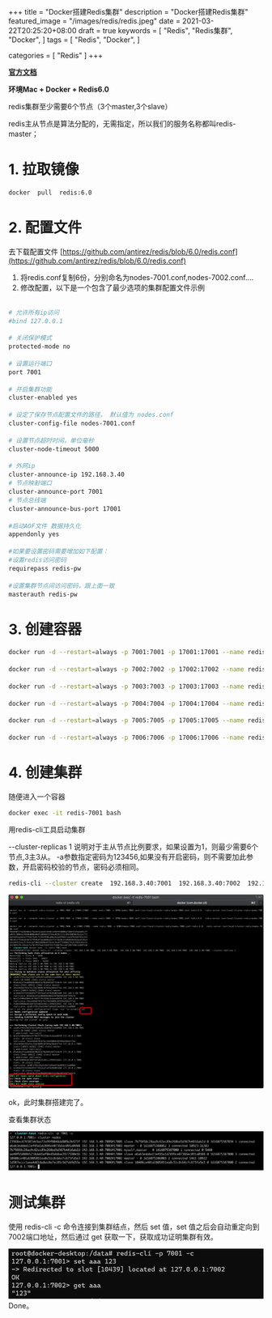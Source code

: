 +++
title = "Docker搭建Redis集群"
description = "Docker搭建Redis集群"
featured_image = "/images/redis/redis.jpeg"
date =  2021-03-22T20:25:20+08:00
draft = true
keywords =  [
    "Redis",
    "Redis集群",
    "Docker",
]
tags =  [
    "Redis",
    "Docker",
]

categories = [
    "Redis"
]
+++

[**官方文档**](http://redisdoc.com/topic/cluster-tutorial.html)

**环境Mac + Docker + Redis6.0**

redis集群至少需要6个节点（3个master,3个slave）

redis主从节点是算法分配的，无需指定，所以我们的服务名称都叫redis-master；

# 1. 拉取镜像

```bash
docker  pull  redis:6.0
```

# 2. 配置文件

去下载配置文件  [https://github.com/antirez/redis/blob/6.0/redis.conf](https://github.com/antirez/redis/blob/6.0/redis.conf)

1. 将redis.conf复制6份，分别命名为nodes-7001.conf,nodes-7002.conf....
2. 修改配置，以下是一个包含了最少选项的集群配置文件示例

```bash

# 允许所有ip访问
#bind 127.0.0.1

# 关闭保护模式
protected-mode no

# 设置运行端口
port 7001

# 开启集群功能
cluster-enabled yes

# 设定了保存节点配置文件的路径， 默认值为 nodes.conf
cluster-config-file nodes-7001.conf

# 设置节点超时时间，单位毫秒
cluster-node-timeout 5000

# 外网ip
cluster-announce-ip 192.168.3.40
# 节点映射端口
cluster-announce-port 7001
# 节点总线端
cluster-announce-bus-port 17001

#启动AOF文件 数据持久化
appendonly yes

#如果要设置密码需要增加如下配置：
#设置redis访问密码
requirepass redis-pw

#设置集群节点间访问密码，跟上面一致
masterauth redis-pw
```

# 3. 创建容器

```bash
docker run -d --restart=always -p 7001:7001 -p 17001:17001 --name redis-7001 -v $PWD/nodes-7001.conf:/usr/local/cluster-redis/nodes-7001.conf redis:6.0   redis-server /usr/local/cluster-redis/nodes-7001.conf

docker run -d --restart=always -p 7002:7002 -p 17002:17002 --name redis-7002 -v $PWD/nodes-7002.conf:/usr/local/cluster-redis/nodes-7002.conf redis:6.0   redis-server /usr/local/cluster-redis/nodes-7002.conf

docker run -d --restart=always -p 7003:7003 -p 17003:17003 --name redis-7003 -v $PWD/nodes-7003.conf:/usr/local/cluster-redis/nodes-7003.conf redis:6.0   redis-server /usr/local/cluster-redis/nodes-7003.conf

docker run -d --restart=always -p 7004:7004 -p 17004:17004 --name redis-7004 -v $PWD/nodes-7004.conf:/usr/local/cluster-redis/nodes-7004.conf redis:6.0   redis-server /usr/local/cluster-redis/nodes-7004.conf

docker run -d --restart=always -p 7005:7005 -p 17005:17005 --name redis-7005 -v $PWD/nodes-7005.conf:/usr/local/cluster-redis/nodes-7005.conf redis:6.0   redis-server /usr/local/cluster-redis/nodes-7005.conf

docker run -d --restart=always -p 7006:7006 -p 17006:17006 --name redis-7006 -v $PWD/nodes-7006.conf:/usr/local/cluster-redis/nodes-7006.conf redis:6.0   redis-server /usr/local/cluster-redis/nodes-7006.conf
```

# 4. 创建集群

随便进入一个容器

```bash
docker exec -it redis-7001 bash
```

用redis-cli工具启动集群

 --cluster-replicas 1 说明对于主从节点比例要求，如果设置为1，则最少需要6个节点,3主3从。 -a参数指定密码为123456,如果没有开启密码，则不需要加此参数，开启密码校验的节点，密码必须相同。

```bash
redis-cli --cluster create  192.168.3.40:7001  192.168.3.40:7002  192.168.3.40:7003  192.168.3.40:7004  192.168.3.40:7005  192.168.3.40:7006 --cluster-replicas 1
```

![a](/images/redis/redis-2021-03-22-01.png)

ok，此时集群搭建完了。

查看集群状态

![b](/images/redis/redis-2021-03-22-02.png)

# 测试集群

使用 redis-cli -c 命令连接到集群结点，然后 set 值，set 值之后会自动重定向到  7002端口地址，然后通过 get 获取一下，获取成功证明集群有效。

![c](/images/redis/redis-2021-03-22-03.png)
Done。